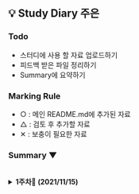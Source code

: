 ## 💡 Study Diary 주은

### Todo
- 스터디에 사용 할 자료 업로드하기
- 피드백 받은 파일 정리하기
- Summary에 요약하기

### Marking Rule
- ○ : 메인 README.md에 추가된 자료
- △ : 검토 후 추가할 자료
- ✕ : 보충이 필요한 자료


### Summary ▼
<br />

<details markdown="1">
<summary><strong> 1주차🍂 (2021/11/15)</strong></summary>
<br>
<br>

| 대분류 |                             내용                             | 피드백 | 마킹 |
| :----: | :----------------------------------------------------------: | :----: | :----: |
|데이터베이스| [RDBMS VS NoSQL](./1주차_DB.md) | [내용](링크) | △ |

<br>

</details>
